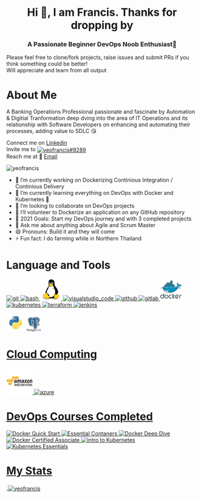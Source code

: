 <h1 align="center">Hi 👋, I am Francis. Thanks for dropping by</h1>
<h3 align="center">A Passionate Beginner DevOps Noob Enthusiast🤣 </h3>

Please feel free to clone/fork projects, raise issues and submit PRs if you think something could be better!\
Will appreciate and learn from all output


<h1 align="left">About Me</h1>
A Banking Operations Professional passionate and fascinate by Automation & Digitial Tranformation deep dving into the area of IT Operations and its relationship with Software Developers on enhancing and automating their processes, adding value to SDLC 😘
</p>

Connect me on [Linkedin](https://www.linkedin.com/in/francis-yeo-90543645/)\
Invite me to </a> <a href="https://discord.gg/yeofrancis#9289" target="blank"><img align="center" src="https://raw.githubusercontent.com/rahuldkjain/github-profile-readme-generator/master/src/images/icons/Social/discord.svg" alt="yeofrancis#9289" height="30" width="40" /></a>\
Reach me at 📧 [Email](https://francis.yeo.wk@gmail.com/)

<p align="left"> <img src="https://komarev.com/ghpvc/?username=yeofrancis&label=Profile%20views&color=0e75b6&style=flat" alt="yeofrancis" /> </p>

- 🔭 I’m currently working on Dockerizing Continious Integration / Continious Delivery
- 🌱 I’m currently learning everything on DevOps with Docker and Kubernetes 🤣
- 🤔 I’m looking to collaborate on DevOps projects 
- 👯 I’ll volunteer to Dockerize an application on any GitHub repository
- 🥅 2021 Goals: Start my DevOps journey and with 3 completed projects 
- 💬 Ask me about anything about Agile and Scrum Master 
- 😄 Pronouns: Build it and they will come
- ⚡ Fun fact: I do farming while in Northern Thailand


<h1 align="left">Language and Tools</h1>
</a> <a href="https://git-scm.com/" target="_blank" rel="noreferrer"> <img src="https://www.vectorlogo.zone/logos/git-scm/git-scm-icon.svg" alt="git" width="56" height="57"/> <a href="https://www.gnu.org/software/bash/" target="_blank" rel="noreferrer"> <img src="https://www.vectorlogo.zone/logos/gnu_bash/gnu_bash-icon.svg" alt="bash" width="40" height="57"/> </a> 
<a href="https://www.linux.org/" target="_blank" rel="noreferrer"> <img src="https://raw.githubusercontent.com/devicons/devicon/master/icons/linux/linux-original.svg" alt="linux" width="56" height="56"/> </a> <a href="https://code.visualstudio.com/" target="_blank" rel="noreferrer"> <img src="https://www.vectorlogo.zone/logos/visualstudio_code/visualstudio_code-icon.svg" alt="visualstudio_code" width="56" height="56"/> 
<a href="https://github.com/yeofrancis/" target="_blank" rel="noreferrer"> <img src="https://www.vectorlogo.zone/logos/github/github-icon.svg" alt="github" width="56" height="60"/>
  </a> <a href="https://gitlab.com/" target="_blank" rel="noreferrer"> <img src="https://www.vectorlogo.zone/logos/gitlab/gitlab-icon.svg" alt="gitlab" width="56" height="56"/>
</a><a href="https://www.docker.com/" target="_blank" rel="noreferrer"> <img src="https://raw.githubusercontent.com/devicons/devicon/master/icons/docker/docker-original-wordmark.svg" alt="docker" width="57" height="57"/> </a> <a href="https://kubernetes.io" target="_blank" rel="noreferrer"> <img src="https://www.vectorlogo.zone/logos/kubernetes/kubernetes-icon.svg" alt="kubernetes" width="56" height="56"/> </a> </a> <a href="https://www.terraform.io/" target="_blank" rel="noreferrer"> <img src="https://www.vectorlogo.zone/logos/terraformio/terraformio-ar21.svg" alt="terraform" width="60" height="56"/> 
</a> <a href="https://www.jenkins.io" target="_blank" rel="noreferrer"> <img src="https://www.vectorlogo.zone/logos/jenkins/jenkins-icon.svg" alt="jenkins" width="56" height="56"/> </a>
</p>


<code><img height="49" src="https://raw.githubusercontent.com/github/explore/80688e429a7d4ef2fca1e82350fe8e3517d3494d/topics/python/python.png"></code> </a> <a href="https://www.postgresql.org" target="_blank" rel="noreferrer"> <img src="https://raw.githubusercontent.com/devicons/devicon/master/icons/postgresql/postgresql-original-wordmark.svg" alt="postgresql" width="40" height="40"/> 



<h1 align="left">Cloud Computing</h1>
<p align="left"> <a href="https://aws.amazon.com" target="_blank" rel="noreferrer"> <img src="https://raw.githubusercontent.com/devicons/devicon/master/icons/amazonwebservices/amazonwebservices-original-wordmark.svg" alt="aws" width="69" height="69"/> </a> <a href="https://azure.microsoft.com/en-in/" target="_blank" rel="noreferrer"> <img src="https://www.vectorlogo.zone/logos/microsoft_azure/microsoft_azure-icon.svg" alt="azure" width="69" height="69"/> 

<h1 align="left">DevOps Courses Completed</h1>
<img width="243" alt="Docker Quick Start" src="https://user-images.githubusercontent.com/82499575/144445939-8402c4a7-c06e-4cfd-8dbb-9cc68516d31e.png">
<img width="240" alt="Essential Contaners" src="https://user-images.githubusercontent.com/82499575/144446151-01dfd246-493c-4876-a1d2-05c771aef01c.png">
<img width="236" alt="Docker Deep Dive" src="https://user-images.githubusercontent.com/82499575/144447417-dd602bf8-9287-4853-9830-18b65655e5c7.png">
<img width="235" alt="Docker Certified Associate" src="https://user-images.githubusercontent.com/82499575/144447525-3ecd71ef-3e1b-497c-82d9-d31fccda1d5e.png">
<img width="233" alt="intro to Kubernetes" src="https://user-images.githubusercontent.com/82499575/144448390-af625520-5527-46d8-8dd5-56d26fccd6b6.png">
<img width="228" alt="Kubernetes Essentials" src="https://user-images.githubusercontent.com/82499575/144448426-b1fb79f3-2556-47c5-9183-716e52191cf8.png">



<h1 align="left">My Stats</h1>
<p>&nbsp;<img align="center" src="https://github-readme-stats.vercel.app/api?username=yeofrancis&show_icons=true&locale=en" alt="yeofrancis" /></p>
